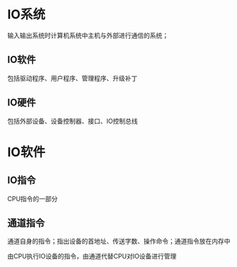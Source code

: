 # IO系统
输入输出系统时计算机系统中主机与外部进行通信的系统；

## IO软件
包括驱动程序、用户程序、管理程序、升级补丁
## IO硬件
包括外部设备、设备控制器、接口、IO控制总线

# IO软件
## IO指令
CPU指令的一部分
## 通道指令
通道自身的指令；指出设备的首地址、传送字数、操作命令；通道指令放在内存中

由CPU执行IO设备的指令，由通道代替CPU对IO设备进行管理